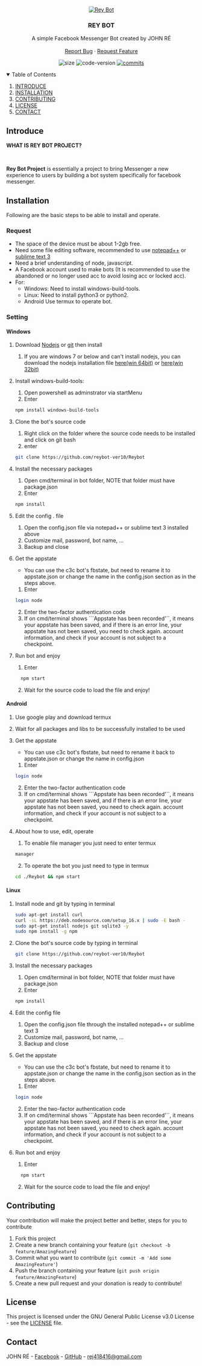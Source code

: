 <br/>
<p align="center">
    <a href="https://github.com/reybot-ver10/Messenger-Chat-Bot-">
        <img src="https://imgur.com/a/1JMZeLB" alt="Rey Bot">
    </a>

<h3 align="center">REY BOT</h3>

<p align="center">
    A simple Facebook Messenger Bot created by JOHN RÉ
    <br/>
    <br/>
    <a href="https://github.com/reybot-ver10/Reybot/pulls">Report Bug</a>
    ·
    <a href="https://github.com/reybot-ver10/Reybot/pulls">Request Feature</a>
    </p>
</p>

<p align="center">
	<img alt="size" src="https://img.shields.io/static/v1?label=Size&message=3.1 mb&color=blue">
	<img alt="code-version" src="https://img.shields.io/static/v1?label=Code Version &message=V1.4.39&color=Orange">
	<a href="https://github.com/reybot-ver10/Reybot/commits"><img alt="commits" src="https://img.shields.io/static/v1?label=Commit &message=0/month&color=blue"></a>
    
</p>

<!-- TABLE OF CONTENTS -->
<details open="open">
    <summary>Table of Contents</summary>
    <ol>
        <li><a href="#INTRODUCE">INTRODUCE</a></li>
        <li><a href="#INSTALLATION">INSTALLATION</a></li>
        <li><a href="#CONTRIBUTING">CONTRIBUTING</a></li>
        <li><a href="#LICENSE">LICENSE</a></li>
        <li><a href="#CONTACT">CONTACT</a></li>
    </ol>
</details>

<!-- ABOUT THE PROJECT -->
## Introduce
<p><strong>WHAT IS REY BOT PROJECT?</strong></p>
<br/>
<p>
<strong>Rey Bot Project</strong> is essentially a project to bring Messenger a new experience to users by building a bot system specifically for facebook messenger.
</p>


<!-- INSTALLATION -->
## Installation

Following are the basic steps to be able to install and operate.

### Request

- The space of the device must be about 1-2gb free.
- Need some file editing software, recommended to use [notepad++](https://notepad-plus-plus.org/downloads/) or [sublime text 3](https://www.sublimetext.com/3)
- Need a brief understanding of node, javascript.
- A Facebook account used to make bots (It is recommended to use the abandoned or no longer used acc to avoid losing acc or locked acc).
- For:
    - Windows: Need to install windows-build-tools.
    - Linux: Need to install python3 or python2.
    - Android Use termux to operate bot.
### Setting

#### Windows

1. Download [Nodejs](https://nodejs.org/en/) or [git](https://git-scm.com/) then install
    1. If you are windows 7 or below and can't install nodejs, you can download the nodejs installation file [here(win 64bit)](https://nodejs.org/download/release/v13.14.0/node-v13.14.0-x64.msi) or [here(win 32bit)](https://nodejs.org/download/release/v13.14.0/node-v13.14.0-x86.msi)

2. Install windows-build-tools:
    1. Open powershell as adminstrator via startMenu
    2. Enter
     ```sh
     npm install windows-build-tools
     ```

3. Clone the bot's source code
    1. Right click on the folder where the source code needs to be installed and click on git bash
    2. enter
    ```sh
    git clone https://github.com/reybot-ver10/Reybot
    ```

4. Install the necessary packages
    1. Open cmd/terminal in bot folder, NOTE that folder must have package.json
    2. Enter
    ```sh
    npm install
    ```

5. Edit the config . file
    1. Open the config.json file via notepad++ or sublime text 3 installed above
    2. Customize mail, password, bot name, ...
    3. Backup and close

6. Get the appstate
    - You can use the c3c bot's fbstate, but need to rename it to appstate.json or change the name in the config.json section as in the steps above.
    1. Enter
    ```sh
    login node
    ```
    2. Enter the two-factor authentication code
    3. If on cmd/terminal shows ```Appstate has been recorded'``, it means your appstate has been saved, and if there is an error line, your appstate has not been saved, you need to check again. account information, and check if your account is not subject to a checkpoint.

7. Run bot and enjoy
    1. Enter
    ```sh
      npm start
      ```
    2. Wait for the source code to load the file and enjoy!

#### Android

1. Use google play and download termux

2. Wait for all packages and libs to be successfully installed to be used

3. Get the appstate
    - You can use c3c bot's fbstate, but need to rename it back to appstate.json or change the name in config.json
    1. Enter
    ```sh
    login node
    ```
    2. Enter the two-factor authentication code
    3. If on cmd/terminal shows ```Appstate has been recorded'``, it means your appstate has been saved, and if there is an error line, your appstate has not been saved, you need to check again. account information, and check if your account is not subject to a checkpoint.

4. About how to use, edit, operate
      1. To enable file manager you just need to enter termux
      ```sh
      manager
      ```
      2. To operate the bot you just need to type in termux
      ```sh
      cd ./Reybot && npm start
      ```


#### Linux

1. Install node and git by typing in terminal
    ```sh
    sudo apt-get install curl
    curl -sL https://deb.nodesource.com/setup_16.x | sudo -E bash -
    sudo apt-get install nodejs git sqlite3 -y
    sudo npm install -g npm
    ```

2. Clone the bot's source code by typing in terminal
    ```sh
    git clone https://github.com/reybot-ver10/Reybot
    ```

3. Install the necessary packages
    1. Open cmd/terminal in bot folder, NOTE that folder must have package.json
    2. Enter
    ```sh
    npm install
    ```

4. Edit the config file
    1. Open the config.json file through the installed notepad++ or sublime text 3
    2. Customize mail, password, bot name, ...
    3. Backup and close

5. Get the appstate
    - You can use the c3c bot's fbstate, but need to rename it to appstate.json or change the name in the config.json section as in the steps above.
    1. Enter
    ```sh
    login node
    ```
    2. Enter the two-factor authentication code
    3. If on cmd/terminal shows ```Appstate has been recorded'``, it means your appstate has been saved, and if there is an error line, your appstate has not been saved, you need to check again. account information, and check if your account is not subject to a checkpoint.

6. Run bot and enjoy
    1. Enter
    ```sh
      npm start
      ```
    2. Wait for the source code to load the file and enjoy!
    
<!-- CONTRIBUTING -->
## Contributing

Your contribution will make the project better and better, steps for you to contribute

1. Fork this project
2. Create a new branch containing your feature (`git checkout -b feature/AmazingFeature`)
3. Commit what you want to contribute (`git commit -m 'Add some AmazingFeature'`)
4. Push the branch containing your feature (`git push origin feature/AmazingFeature`)
5. Create a new pull request and your donation is ready to contribute!

<!-- LICENSE -->
## License

This project is licensed under the GNU General Public License v3.0 License - see the [LICENSE](LICENSE) file.

<!-- CONTACT -->
## Contact

JOHN RÉ - [Facebook](https://www.facebook.com/profile.php?id=100081837309327) - [GitHub](https://github.com/reybot-ver10/Reybot) - rej418416@gmail.com
